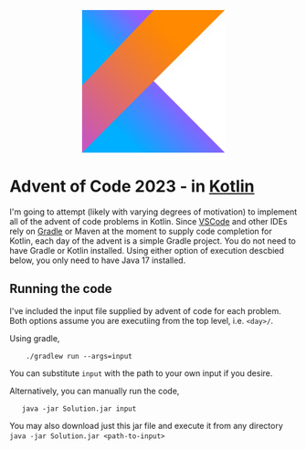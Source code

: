 <p align="center">
    <img src="./kotlin-1.svg" width="250" height="250">
</p>

# Advent of Code 2023 - in [Kotlin](https://kotlinlang.org/)

I'm going to attempt (likely with varying degrees of motivation) to implement all of the advent of code problems in Kotlin. Since [VSCode](https://code.visualstudio.com/) and other IDEs rely on [Gradle](https://gradle.org/) or Maven at the moment to supply code completion for Kotlin, each day of the advent is a simple Gradle project. You do not need to have Gradle or Kotlin installed. Using either option of execution descbied below, you only need to have Java 17 installed.

## Running the code

I've included the input file supplied by advent of code for each problem. Both options assume you are executiing from the top level, i.e. `<day>/`.


Using gradle,
```
    ./gradlew run --args=input
```
You can substitute `input` with the path to your own input if you desire.


Alternatively, you can manually run the code,
```
   java -jar Solution.jar input
```
You may also download just this jar file and execute it from any directory `java -jar Solution.jar <path-to-input>`

